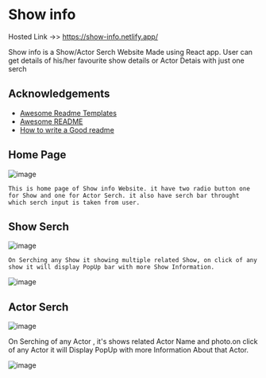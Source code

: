 
# Show info

Hosted Link ->> https://show-info.netlify.app/

Show info is a Show/Actor Serch Website Made using React app.
User can get details of his/her favourite show details or Actor Detais with just one serch


## Acknowledgements

 - [Awesome Readme Templates](https://awesomeopensource.com/project/elangosundar/awesome-README-templates)
 - [Awesome README](https://github.com/matiassingers/awesome-readme)
 - [How to write a Good readme](https://bulldogjob.com/news/449-how-to-write-a-good-readme-for-your-github-project)


## Home Page

![image](https://user-images.githubusercontent.com/108276436/193257421-7483f15b-c174-482d-983d-1fa1f21fd242.png)

    This is home page of Show info Website. it have two radio button one for Show and one for Actor Serch. it also have serch bar throught which serch input is taken from user.

## Show  Serch

![image](https://user-images.githubusercontent.com/108276436/193258124-d512d9cf-0289-416f-a5d6-451a720acd6e.png)

    On Serching any Show it showing multiple related Show, on click of any show it will display PopUp bar with more Show Information.


![image](https://user-images.githubusercontent.com/108276436/193258603-d15d9615-d765-4ca9-a1b3-6218e267be2b.png)
## Actor Serch

![image](https://user-images.githubusercontent.com/108276436/193258859-64fc221d-5143-4f9a-90f2-720b435c5b63.png)

On Serching of any Actor , it's shows related Actor Name and photo.on click of any Actor it will Display PopUp with more Information About that Actor.


![image](https://user-images.githubusercontent.com/108276436/193259271-0cb7bcb1-34e5-4076-8b68-ff2415601462.png)